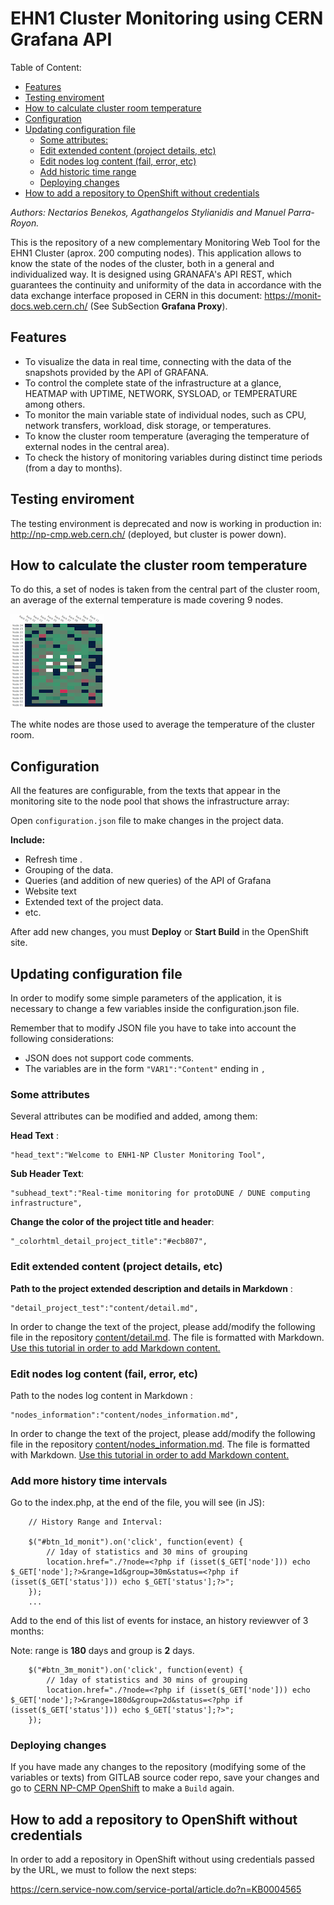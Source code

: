 # EHN1 Cluster Monitoring using CERN Grafana API

Table of Content:

  * [Features](#features)
  * [Testing enviroment](#testing-enviroment)
  * [How to calculate  cluster room temperature](#how-to-calculate--cluster-room-temperature)
  * [Configuration](#configuration)
  * [Updating configuration file](#updating-configuration-file)
    + [Some attributes:](#some-attributes-)
    + [Edit extended content (project details, etc)](#edit-extended-content--project-details--etc)
    + [Edit nodes log  content (fail, error, etc)](#edit-nodes-log--content--fail--error--etc)
	+ [Add historic  time range](#add-more-history-time-intervals)
    + [Deploying changes](#deploying-changes)
  * [How to add a repository to OpenShift without credentials](#how-to-add-a-repository-to-openshift-without-credentials)

*Authors: Nectarios Benekos, Agathangelos Stylianidis and Manuel Parra-Royon.*

This is the repository of a new complementary Monitoring Web Tool for the EHN1 Cluster (aprox. 200 computing nodes).
This application allows to know the state of the nodes of the cluster, both in a general and individualized way. 
It is designed using GRANAFA's API REST, which guarantees the continuity and uniformity of the data in accordance with the data exchange interface proposed in CERN in this document: https://monit-docs.web.cern.ch/ (See SubSection **Grafana Proxy**).

## Features

- To visualize the data in real time, connecting with the data of the snapshots provided by the API of GRAFANA.
- To control the complete state of the infrastructure at a glance, HEATMAP with UPTIME, NETWORK, SYSLOAD, or TEMPERATURE among others.
- To monitor the main variable state of individual nodes, such as CPU, network transfers, workload, disk storage, or temperatures.
- To know the cluster room temperature (averaging the temperature of external nodes in the central area).
- To check the history of monitoring variables during distinct time periods (from a day to months).


## Testing enviroment

The testing environment is deprecated and now is working in production in: http://np-cmp.web.cern.ch/ (deployed, but cluster is power down).

## How to calculate  the cluster room temperature

To do this, a set of nodes is taken from the central part of the cluster room, an average of the external temperature is made covering 9 nodes.

![CentralTemp](img/central_avg_temp.png)

The white nodes are those used to average the temperature of the cluster room.

## Configuration

All the features are configurable, from the texts that appear in the monitoring site to the node pool that shows the infrastructure array:

Open ```configuration.json``` file to make changes in the project data.

**Include:**

- Refresh time .
- Grouping of the data.
- Queries (and addition of new queries) of the API of Grafana
- Website text
- Extended text of the project data.
- etc.

After add new changes, you must **Deploy** or **Start Build** in the OpenShift site.


## Updating configuration file

In order to modify some simple parameters of the application, it is necessary to change a few variables inside the configuration.json file.

Remember that to modify JSON file you have to take into account the following considerations:

- JSON does not support code comments.
- The variables are in the form ``"VAR1":"Content"`` ending in ``,`` 



### Some attributes 

Several attributes can be modified and added, among them:

**Head Text** :

```
"head_text":"Welcome to ENH1-NP Cluster Monitoring Tool",
```

**Sub Header Text**:

```
"subhead_text":"Real-time monitoring for protoDUNE / DUNE computing infrastructure",
```

**Change the color of the project title and header**:
```
"_colorhtml_detail_project_title":"#ecb807",
```

### Edit extended content (project details, etc)

**Path to the project extended description and details in Markdown** :

```
"detail_project_test":"content/detail.md",
```

In order to change the text of the project, please add/modify the following file in the repository [content/detail.md](content/detail.md).
The file is formatted with Markdown. [Use this tutorial in order to add Markdown content.](https://commonmark.org/help/)


### Edit nodes log  content (fail, error, etc)

Path to the nodes log content in Markdown :

```
"nodes_information":"content/nodes_information.md",
```

In order to change the text of the project, please add/modify the following file in the repository [content/nodes_information.md](content/nodes_information.md).
The file is formatted with Markdown. [Use this tutorial in order to add Markdown content.](https://commonmark.org/help/)


### Add more history time intervals

Go to the index.php, at the end of the file, you will see (in JS):

```
	// History Range and Interval:

	$("#btn_1d_monit").on('click', function(event) {
		// 1day of statistics and 30 mins of grouping
		location.href="./?node=<?php if (isset($_GET['node'])) echo $_GET['node'];?>&range=1d&group=30m&status=<?php if (isset($_GET['status'])) echo $_GET['status'];?>";
	});
	...

```

Add to the end of this list of events for instace, an history reviewver of 3 months:

Note: range is **180** days and group is **2** days.

```
	$("#btn_3m_monit").on('click', function(event) {
		// 1day of statistics and 30 mins of grouping
		location.href="./?node=<?php if (isset($_GET['node'])) echo $_GET['node'];?>&range=180d&group=2d&status=<?php if (isset($_GET['status'])) echo $_GET['status'];?>";
	});
```







### Deploying changes

If you have made any changes to the repository (modifying some of the variables or texts) from GITLAB source coder repo, save your changes and go to [CERN NP-CMP OpenShift](https://openshift.cern.ch/console/project/np-cmp/) to make a ```Build``` again.


## How to add a repository to OpenShift without credentials

In order to add a repository in OpenShift without using credentials passed by the URL, we must to follow the next steps:

https://cern.service-now.com/service-portal/article.do?n=KB0004565



